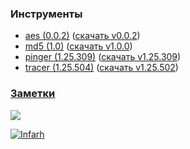<table align="center" cellspacing="0" cellpadding="0"  style="border-collapse:collapse;">
<tr>
<!--   <td valign="top" width="100%">

  ![GitHub Streak](https://github-readme-streak-stats.herokuapp.com?user=Infarh&background=DD272700&sideNums=DD2727&currStreakNum=8C59CF8A&border=DD272700&ring=57C79B&sideLabels=98C751&dates=168CC7&locale=ru-ru)

  </td> -->
  <!--
  <td valign="bottom" width="50%">
    ![GitHub stats](https://github-readme-stats.vercel.app/api?username=Platonenkov&show_icons=true&include_all_commits=true&count_private=true&theme=dark&border=00000000&hide_border=true&bg_color=00000000&icon_color=5AB8DDFF&title_color=168CC7FF")  
   </td>
   -->
 </tr>
</table>  

### Инструменты

- [aes (0.0.2)](https://github.com/Infarh/aes/releases) ([скачать v0.0.2](https://github.com/Infarh/aes/releases/download/v0.0.2/aes.exe))
- [md5 (1.0)](https://github.com/Infarh/md5/releases) ([скачать v1.0.0](https://github.com/Infarh/md5/releases/download/v1.0.0/md5.exe))
- [pinger (1.25.309)](https://github.com/Infarh/Pinger/releases) ([скачать v1.25.309](https://github.com/Infarh/Pinger/releases/download/1.25.309.1409/Pinger.exe))
- [tracer (1.25.504)](https://github.com/Infarh/Tracer/releases) ([скачать v1.25.502](https://github.com/Infarh/Tracer/releases/download/1.25.504.2215/tracer.exe))
 
 ### [Заметки](https://gist.github.com/Infarh)  
 
 ![](https://komarev.com/ghpvc/?username=Infarh)

[![Infarh](https://github-readme-activity-graph.vercel.app/graph?username=Infarh&custom_title=Infarh&hide_border=true&theme=react-dark)](https://github.com/ashutosh00710/github-readme-activity-graph)

